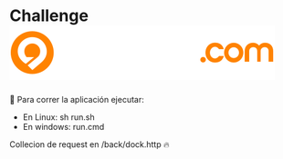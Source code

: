 ﻿# Challenge  ![logo-almundo](./logo-almundo.svg)

:rocket: Para correr la aplicación ejecutar:
- En Linux: sh run.sh 
- En windows: run.cmd

Collecion de request en /back/dock.http :fire: